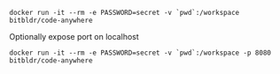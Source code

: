 ```
docker run -it --rm -e PASSWORD=secret -v `pwd`:/workspace bitbldr/code-anywhere
```

Optionally expose port on localhost
```
docker run -it --rm -e PASSWORD=secret -v `pwd`:/workspace -p 8080 bitbldr/code-anywhere
```